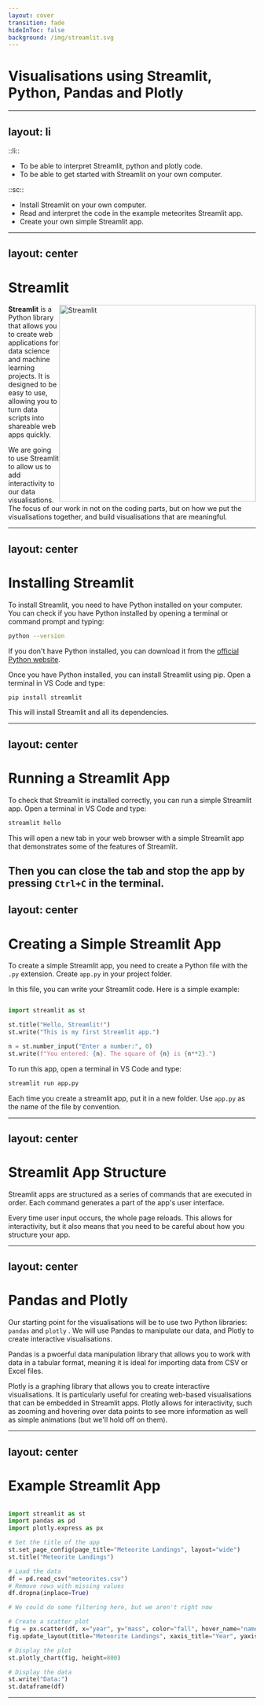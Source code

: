 ```yaml
---
layout: cover
transition: fade
hideInToc: false
background: /img/streamlit.svg
---
```


# Visualisations using Streamlit, Python, Pandas and Plotly

---
layout: li
---

::li::

- To be able to interpret Streamlit, python and plotly code.
- To be able to get started with Streamlit on your own computer.

::sc::

- Install Streamlit on your own computer.
- Read and interpret the code in the example meteorites Streamlit app.
- Create your own simple Streamlit app.

---
layout: center
---

# Streamlit
<img src="/img/streamlit.svg" alt="Streamlit" style="width:400px; float:right;"/>

**Streamlit** is a Python library that allows you to create web applications for data science and machine learning projects. It is designed to be easy to use, allowing you to turn data scripts into shareable web apps quickly.

We are going to use Streamlit to allow us to add interactivity to our data visualisations. The focus of our work in not on the coding parts, but on how we put the visualisations together, and build visualisations that are meaningful.

---
layout: center
---

# Installing Streamlit

To install Streamlit, you need to have Python installed on your computer. You can check if you have Python installed by opening a terminal or command prompt and typing:

```bash
python --version
```

If you don't have Python installed, you can download it from the [official Python website](https://www.python.org/downloads/).

Once you have Python installed, you can install Streamlit using pip. Open a terminal in VS Code and type:

```bash
pip install streamlit
```

This will install Streamlit and all its dependencies.


---
layout: center
---
# Running a Streamlit App

To check that Streamlit is installed correctly, you can run a simple Streamlit app. Open a terminal in VS Code and type:

```bash
streamlit hello
```

This will open a new tab in your web browser with a simple Streamlit app that demonstrates some of the features of Streamlit.

Then you can close the tab and stop the app by pressing `Ctrl+C` in the terminal.
---
layout: center
---

# Creating a Simple Streamlit App

To create a simple Streamlit app, you need to create a Python file with the `.py` extension. Create `app.py` in your project folder.

In this file, you can write your Streamlit code. Here is a simple example:

```python

import streamlit as st

st.title("Hello, Streamlit!")
st.write("This is my first Streamlit app.")

n = st.number_input("Enter a number:", 0)
st.write(f"You entered: {n}. The square of {n} is {n**2}.")
```

To run this app, open a terminal in VS Code and type:

```bash
streamlit run app.py
```

Each time you create a streamlit app, put it in a new folder. Use `app.py` as the name of the file by convention.

---
layout: center
---

# Streamlit App Structure

Streamlit apps are structured as a series of commands that are executed in order. Each command generates a part of the app's user interface. 

Every time user input occurs, the whole page reloads. This allows for interactivity, but it also means that you need to be careful about how you structure your app.

---
layout: center
---

# Pandas and Plotly

Our starting point for the visualisations will be to use two Python libraries: `pandas` and `plotly` . We will use Pandas to manipulate our data, and Plotly to create interactive visualisations.

Pandas is a pwoerful data manipulation library that allows you to work with data in a tabular format, meaning it is ideal for importing data from CSV or Excel files. 

Plotly is a graphing library that allows you to create interactive visualisations. It is particularly useful for creating web-based visualisations that can be embedded in Streamlit apps. Plotly allows for interactivity, such as zooming and hovering over data points to see more information as well as simple animations (but we'll hold off on them).

---
layout: center
---

# Example Streamlit App

```python

import streamlit as st
import pandas as pd
import plotly.express as px

# Set the title of the app
st.set_page_config(page_title="Meteorite Landings", layout="wide")
st.title("Meteorite Landings")

# Load the data
df = pd.read_csv("meteorites.csv")
# Remove rows with missing values
df.dropna(inplace=True)

# We could do some filtering here, but we aren't right now

# Create a scatter plot
fig = px.scatter(df, x="year", y="mass", color="fall", hover_name="name")
fig.update_layout(title="Meteorite Landings", xaxis_title="Year", yaxis_title="Mass (g)")

# Display the plot
st.plotly_chart(fig, height=800)

# Display the data
st.write("Data:")
st.dataframe(df)
```

---
